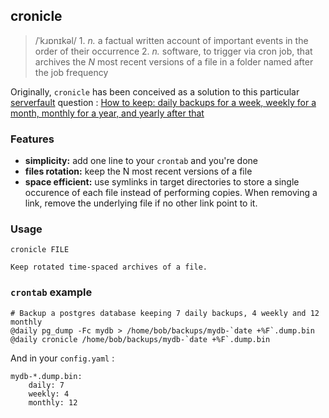 ## cronicle

> /ˈkɹɒnɪkəl/
>     1. *n.* a factual written account of important events in the order of their occurrence
>     2. *n.* software, to trigger via cron job, that archives the *N* most recent versions of a file in a folder named after the job frequency

Originally, `cronicle` has been conceived as a solution to this particular [serverfault](https://serverfault.com) question :   [How to keep: daily backups for a week, weekly for a month, monthly for a year, and yearly after that](https://serverfault.com/questions/575163/how-to-keep-daily-backups-for-a-week-weekly-for-a-month-monthly-for-a-year-a)

### Features

- **simplicity:** add one line to your `crontab` and you're done
- **files rotation:** keep the N most recent versions of a file
- **space efficient:** use symlinks in target directories to store a single occurence of each file instead of performing copies. When removing a link, remove the underlying file if no other link point to it.

### Usage

    cronicle FILE

    Keep rotated time-spaced archives of a file.


### `crontab` example

    # Backup a postgres database keeping 7 daily backups, 4 weekly and 12 monthly
    @daily pg_dump -Fc mydb > /home/bob/backups/mydb-`date +%F`.dump.bin
    @daily cronicle /home/bob/backups/mydb-`date +%F`.dump.bin

And in your `config.yaml` :

    mydb-*.dump.bin:
        daily: 7
        weekly: 4
        monthly: 12


